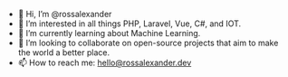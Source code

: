 - 👋 Hi, I’m @rossalexander
- 👀 I’m interested in all things PHP, Laravel, Vue, C#, and IOT.
- 🌱 I’m currently learning about Machine Learning.
- 💞️ I’m looking to collaborate on open-source projects that aim to make the world a better place.
- 📫 How to reach me: hello@rossalexander.dev

<!---
rossalexander/rossalexander is a ✨ special ✨ repository because its `README.md` (this file) appears on your GitHub profile.
You can click the Preview link to take a look at your changes.
--->
